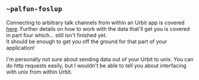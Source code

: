 ## `~palfun-foslup`
Connecting to arbitrary talk channels from within an Urbit app is covered [here](https://github.com/Fang-/Urbit-By-Doing/blob/master/talkbot/3.md). Further details on how to work with the data that'll get you is covered in part four which... still isn't finished yet.  
It should be enough to get you off the ground for that part of your application!

I'm personally not sure about sending data out of your Urbit to unix. You can do http requests easily, but I wouldn't be able to tell you about interfacing with unix from within Urbit.